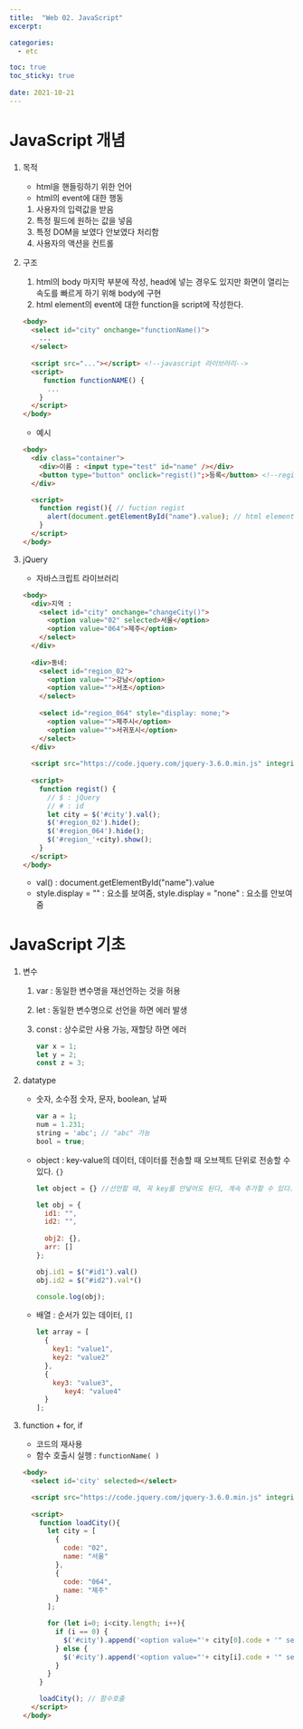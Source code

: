 ```yaml
---
title:  "Web 02. JavaScript"
excerpt:

categories:
  - etc

toc: true
toc_sticky: true
 
date: 2021-10-21
---
```


# JavaScript 개념

1. 목적

   * html을 핸들링하기 위한 언어
   * html의 event에 대한 행동

   1. 사용자의 입력값을 받음
   2. 특정 필드에 원하는 값을 넣음
   3. 특정 DOM을 보였다 안보였다 처리함
   4. 사용자의 액션을 컨트롤

2. 구조

   1. html의 body 마지막 부분에 작성, head에 넣는 경우도 있지만 화면이 열리는 속도를 빠르게 하기 위해 body에 구현
   2. html element의 event에 대한 function을 script에 작성한다.

   ```html
   <body>
     <select id="city" onchange="functionName()">
       ...
     </select>
     
     <script src="..."></script> <!--javascript 라이브러리-->
     <script>
     	function functionNAME() {
         ...
       }
     </script>
   </body>
   ```

   * 예시

   ```html
   <body>
     <div class="container">
       <div>이름 : <input type="test" id="name" /></div>
       <button type="button" onclick="regist()";>등록</button> <!--regist-->
     </div>
   
     <script>
       function regist(){ // fuction regist
         alert(document.getElementById("name").value); // html element의 id를 get
       }
     </script>
   </body>
   ```

3. jQuery

   * 자바스크립트 라이브러리

   ```html
   <body>
     <div>지역 : 
       <select id="city" onchange="changeCity()">
         <option value="02" selected>서울</option>
         <option value="064">제주</option>
       </select>
     </div>
     
     <div>동네:
       <select id="region_02">
         <option value="">강남</option>
         <option value="">서초</option>
       </select>
       
       <select id="region_064" style="display: none;"> 
         <option value="">제주시</option>
         <option value="">서귀포시</option>
       </select>
     </div>
     
     <script src="https://code.jquery.com/jquery-3.6.0.min.js" integrity="sha256-/xUj+3OJU5yExlq6GSYGSHk7tPXikynS7ogEvDej/m4=" crossorigin="anonymous"></script>
     
     <script>
       function regist() {
         // $ : jQuery
         // # : id
         let city = $('#city').val();
         $('#region_02').hide();
         $('#region_064').hide();
         $('#region_'+city).show();
       }
     </script> 
   </body>
   ```

   * val() : document.getElementById("name").value
   * style.display = "" : 요소를 보여줌, style.display = "none" : 요소를 안보여줌

# JavaScript 기초

1. 변수

   1. var : 동일한 변수명을 재선언하는 것을 허용

   2. let : 동일한 변수명으로 선언을 하면 에러 발생

   3. const : 상수로만 사용 가능, 재할당 하면 에러

      ```javascript
      var x = 1;
      let y = 2;
      const z = 3;
      ```

2. datatype

   * 숫자, 소수점 숫자, 문자, boolean, 날짜

     ```javascript
     var a = 1;
     num = 1.231;
     string = 'abc'; // "abc" 가능
     bool = true;
     ```

   * object : key-value의 데이터, 데이터를 전송할 때 오브젝트 단위로 전송할 수 있다. `{}`

     ```javascript
     let object = {} //선언할 때, 꼭 key를 안넣어도 된다, 계속 추가할 수 있다.
     
     let obj = {
       id1: "",
       id2: "",
       
       obj2: {},
       arr: []
     };
     
     obj.id1 = $("#id1").val()
     obj.id2 = $("#id2").val*()
     
     console.log(obj);
     ```

   * 배열 : 순서가 있는 데이터, `[]`

     ```javascript
     let array = [
       {
         key1: "value1", 
         key2: "value2"
       },
       {
         key3: "value3",
     		key4: "value4"
       }
     ];
     ```

3. function + for, if

   * 코드의 재사용
   * 함수 호출시 실행 : `functionName( )`

   ```html
   <body>
     <select id='city' selected></select>
   
     <script src="https://code.jquery.com/jquery-3.6.0.min.js" integrity="sha256-/xUj+3OJU5yExlq6GSYGSHk7tPXikynS7ogEvDej/m4=" crossorigin="anonymous"></script>
     
     <script>
       function loadCity(){
         let city = [
           {
             code: "02",
             name: "서울"
           },
           {
             code: "064",
             name: "제주"
           }
         ];
   
         for (let i=0; i<city.length; i++){
           if (i == 0) {
             $('#city').append('<option value="'+ city[0].code + '" selected>' + city[0].name+ '</option>')
           } else {
             $('#city').append('<option value="'+ city[i].code + '" selected>' + city[i].name+ '</option>')
           }
         }
       }
   
       loadCity(); // 함수호출
     </script>
   </body>
   ```

   

